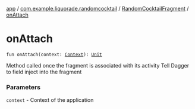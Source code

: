 [app](../../index.md) / [com.example.liquorade.randomcocktail](../index.md) / [RandomCocktailFragment](index.md) / [onAttach](./on-attach.md)

# onAttach

`fun onAttach(context: `[`Context`](https://developer.android.com/reference/android/content/Context.html)`): `[`Unit`](https://kotlinlang.org/api/latest/jvm/stdlib/kotlin/-unit/index.html)

Method called once the fragment is associated with its activity
Tell Dagger to field inject into the fragment

### Parameters

`context` - Context of the application